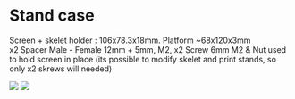 # Stand case

Screen + skelet holder : 106x78.3x18mm. Platform ~68x120x3mm<br>
x2 Spacer Male - Female 12mm + 5mm, M2, x2 Screw 6mm M2 & Nut used to hold screen in place (its possible to modify skelet and print stands, so only x2 skrews will needed)<br>

<img src="https://github.com/NC22/Volna42BW-Cases/blob/main/skelet/img/skeleton.jpg?raw=true">

<img src="https://github.com/NC22/Volna42BW-Cases/blob/main/skelet/img/skeleton1.jpg?raw=true">
